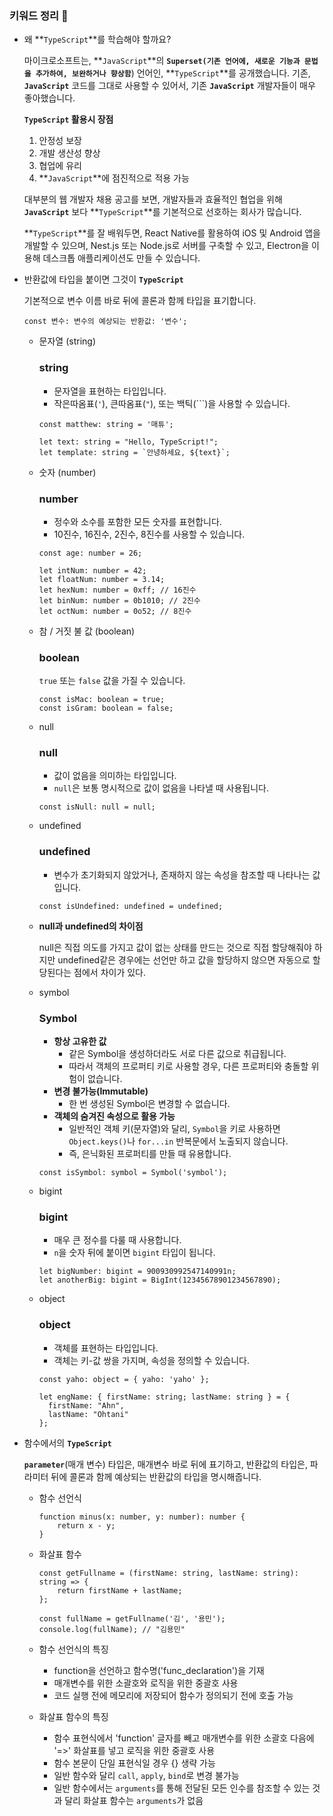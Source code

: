 ### 키워드 정리 🍠

- 왜 **`TypeScript`**를 학습해야 할까요?
    
    마이크로소프트는, **`JavaScript`**의 **`Superset(기존 언어에, 새로운 기능과 문법을 추가하여, 보완하거나 향상함`**) 언어인, **`TypeScript`**를 공개했습니다. 기존, **`JavaScript`** 코드를 그대로 사용할 수 있어서, 기존 **`JavaScript`** 개발자들이 매우 좋아했습니다.
    
    **`TypeScript` 활용시 장점**
    1. 안정성 보장
    2. 개발 생산성 향상
    3. 협업에 유리
    4. **`JavaScript`**에 점진적으로 적용 가능
    
     대부분의 웹 개발자 채용 공고를 보면, 개발자들과 효율적인 협업을 위해 **`JavaScript`** 보다 **`TypeScript`**를 기본적으로 선호하는 회사가 많습니다.
    
    **`TypeScript`**를 잘 배워두면, React Native를 활용하여 iOS 및 Android 앱을 개발할 수 있으며, Nest.js 또는 Node.js로 서버를 구축할 수 있고, Electron을 이용해 데스크톱 애플리케이션도 만들 수 있습니다.
    
- 반환값에 타입을 붙이면 그것이 **`TypeScript`**
    
    기본적으로 변수 이름 바로 뒤에 콜론과 함께 타입을 표기합니다.
    
    ```tsx
    const 변수: 변수의 예상되는 반환값: '변수';
    ```
    
    - 문자열 (string)
        
        ### string
        
        - 문자열을 표현하는 타입입니다.
        - 작은따옴표(`'`), 큰따옴표(`"`), 또는 백틱(```)을 사용할 수 있습니다.
        
        ```tsx
        const matthew: string = '매튜';
        
        let text: string = "Hello, TypeScript!";
        let template: string = `안녕하세요, ${text}`;
        ```
        
    - 숫자 (number)
        
        ### number
        
        - 정수와 소수를 포함한 모든 숫자를 표현합니다.
        - 10진수, 16진수, 2진수, 8진수를 사용할 수 있습니다.
        
        ```tsx
        const age: number = 26;
        
        let intNum: number = 42;
        let floatNum: number = 3.14;
        let hexNum: number = 0xff; // 16진수
        let binNum: number = 0b1010; // 2진수
        let octNum: number = 0o52; // 8진수
        ```
        
    - 참 / 거짓 불 값 (boolean)
         
        ### boolean
        
        `true` 또는 `false` 값을 가질 수 있습니다.
        
        ```tsx
        const isMac: boolean = true;
        const isGram: boolean = false;
        ```
        
    - null
        
        ### null
        
        - 값이 없음을 의미하는 타입입니다.
        - `null`은 보통 명시적으로 값이 없음을 나타낼 때 사용됩니다.
        
        ```tsx
        const isNull: null = null;
        ```
        
    - undefined
        
        ### undefined
        
        - 변수가 초기화되지 않았거나, 존재하지 않는 속성을 참조할 때 나타나는 값입니다.
        
        ```tsx
        const isUndefined: undefined = undefined;
        ```
        
    - **null과 undefined의 차이점**
        
        null은 직접 의도를 가지고 값이 없는 상태를 만드는 것으로 직접 할당해줘야 하지만 undefined같은 경우에는 선언만 하고 값을 할당하지 않으면 자동으로 할당된다는 점에서 차이가 있다.
        
    - symbol
        
        ### Symbol
        
        - **항상 고유한 값**
            - 같은 Symbol을 생성하더라도 서로 다른 값으로 취급됩니다.
            - 따라서 객체의 프로퍼티 키로 사용할 경우, 다른 프로퍼티와 충돌할 위험이 없습니다.
        - **변경 불가능(Immutable)**
            - 한 번 생성된 Symbol은 변경할 수 없습니다.
        - **객체의 숨겨진 속성으로 활용 가능**
            - 일반적인 객체 키(문자열)와 달리, `Symbol`을 키로 사용하면 `Object.keys()`나 `for...in` 반복문에서 노출되지 않습니다.
            - 즉, 은닉화된 프로퍼티를 만들 때 유용합니다.
        
        ```tsx
        const isSymbol: symbol = Symbol('symbol');
        ```
        
    - bigint
        
        ### bigint
        
        - 매우 큰 정수를 다룰 때 사용합니다.
        - `n`을 숫자 뒤에 붙이면 `bigint` 타입이 됩니다.
        
        ```tsx
        let bigNumber: bigint = 900930992547140991n;
        let anotherBig: bigint = BigInt(12345678901234567890);
        ```
        
    - object
        
        ### object
        
        - 객체를 표현하는 타입입니다.
        - 객체는 키-값 쌍을 가지며, 속성을 정의할 수 있습니다.
        
        ```tsx
        const yaho: object = { yaho: 'yaho' };
        
        let engName: { firstName: string; lastName: string } = {
          firstName: "Ahn",
          lastName: "Ohtani"
        };
        ```

- 함수에서의 **`TypeScript`** 
    
    **`parameter`**(매개 변수) 타입은, 매개변수 바로 뒤에 표기하고, 반환값의 타입은, 파라미터 뒤에 콜론과 함께 예상되는 반환값의 타입을 명시해줍니다.
    
    </aside>
    
    - 함수 선언식
        
        ```tsx
        function minus(x: number, y: number): number {
        	return x - y;
        }
        ```
        
    - 화살표 함수
        
        ```tsx
        const getFullname = (firstName: string, lastName: string): string => {
            return firstName + lastName;
        };
        
        const fullName = getFullname('김', '용민');
        console.log(fullName); // "김용민"
        
        ``` 
        
    - 함수 선언식의 특징
        - function을 선언하고 함수명('func_declaration')을 기재
        - 매개변수를 위한 소괄호와 로직을 위한 중괄호 사용
        - 코드 실행 전에 메모리에 저장되어 함수가 정의되기 전에 호출 가능

    - 화살표 함수의 특징
        - 함수 표현식에서 'function' 글자를 빼고 매개변수를 위한 소괄호 다음에 '=>' 화살표를 넣고 로직을 위한 중괄호 사용
        - 함수 본문이 단일 표현식일 경우 {} 생략 가능
        - 일반 함수와 달리 `call`, `apply`, `bind`로 변경 불가능
        - 일반 함수에서는 `arguments`를 통해 전달된 모든 인수를 참조할 수 있는 것과 달리 화살표 함수는 `arguments`가 없음
           